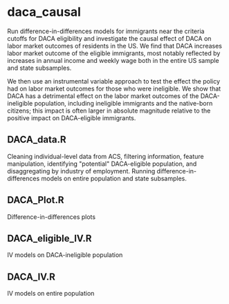 # daca_causal 
Run difference-in-differences models for immigrants near the criteria cutoffs for DACA eligibility and investigate the causal effect of DACA on labor market outcomes of residents in the US. We find that DACA increases labor market outcome of the eligible immigrants, most notably reflected by increases in annual income and weekly wage both in the entire US sample and state subsamples. 

We then use an instrumental variable approach to test the effect the policy had on labor market outcomes for those who were ineligible. We show that DACA has a detrimental effect on the labor market outcomes of the DACA-ineligible population, including ineligible immigrants and the native-born citizens; this impact is often larger in absolute magnitude relative to the positive impact on DACA-eligible immigrants.

## DACA_data.R 
Cleaning individual-level data from ACS, filtering information, feature manipulation, identifying "potential" DACA-eligible population, and disaggregating by industry of employment. Running difference-in-differences models on entire population and state subsamples. 

## DACA_Plot.R 
Difference-in-differences plots

## DACA_eligible_IV.R 
IV models on DACA-ineligible population  

## DACA_IV.R 
IV models on entire population 

